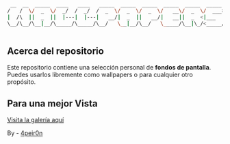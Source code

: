 ```bash
 __  __  _____  ____   ____   _____  _____  _____  _____  _____  _____    _     _                   
/   /  \/  _  \/  _/  /  _/  /  _  \/  _  \/  _  \/   __\/  _  \/  ___>  <_>___<_>                  
|  /\  ||  _  ||  |---|  |---|   __/|  _  ||   __/|   __||  _  <|___  |   _<___>_                   
\__/\__/\__|__/\_____/\_____/\__/   \__|__/\__/   \_____/\__|\_/<_____/  <_>   <_>                  
                                                                                                    
```

##  Acerca del repositorio
Este repositorio contiene una selección personal de **fondos de pantalla**.  
Puedes usarlos libremente como wallpapers o para cualquier otro propósito.

## Para una mejor Vista
[Visita la galería aquí](https://4peir0n.github.io/wallpapers)


By - [4peir0n](https://github.com/4peir0n)
